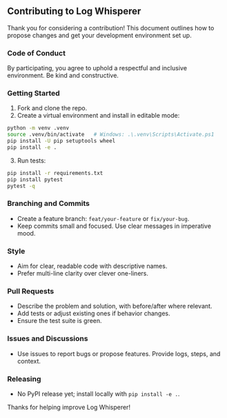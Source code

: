 ## Contributing to Log Whisperer

Thank you for considering a contribution! This document outlines how to propose changes and get your development environment set up.

### Code of Conduct

By participating, you agree to uphold a respectful and inclusive environment. Be kind and constructive.

### Getting Started

1) Fork and clone the repo.
2) Create a virtual environment and install in editable mode:

```bash
python -m venv .venv
source .venv/bin/activate   # Windows: .\.venv\Scripts\Activate.ps1
pip install -U pip setuptools wheel
pip install -e .
```

3) Run tests:

```bash
pip install -r requirements.txt
pip install pytest
pytest -q
```

### Branching and Commits

- Create a feature branch: `feat/your-feature` or `fix/your-bug`.
- Keep commits small and focused. Use clear messages in imperative mood.

### Style

- Aim for clear, readable code with descriptive names.
- Prefer multi-line clarity over clever one-liners.

### Pull Requests

- Describe the problem and solution, with before/after where relevant.
- Add tests or adjust existing ones if behavior changes.
- Ensure the test suite is green.

### Issues and Discussions

- Use issues to report bugs or propose features. Provide logs, steps, and context.

### Releasing

- No PyPI release yet; install locally with `pip install -e .`.

Thanks for helping improve Log Whisperer!


